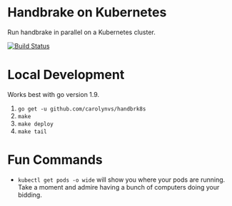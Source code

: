 # Handbrake on Kubernetes
Run handbrake in parallel on a Kubernetes cluster.

[![Build Status](https://travis-ci.org/carolynvs/handbrk8s.svg?branch=master)](https://travis-ci.org/carolynvs/handbrk8s)

# Local Development
Works best with go version 1.9.

1. `go get -u github.com/carolynvs/handbrk8s`
1. `make`
1. `make deploy`
1. `make tail`

# Fun Commands

* `kubectl get pods -o wide` will show you where your pods are running.
  Take a moment and admire having a bunch of computers doing your bidding.